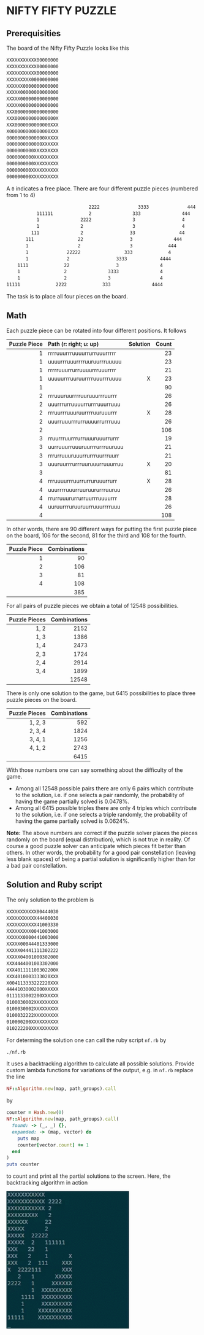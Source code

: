 # NIFTY FIFTY PUZZLE

## Prerequisities

The board of the Nifty Fifty Puzzle looks like this

```bash
XXXXXXXXXXX00000000
XXXXXXXXXXX00000000
XXXXXXXXXXX00000000
XXXXXXXXX0000000000
XXXXXX0000000000000
XXXXX00000000000000
XXXXX00000000000000
XXXXX00000000000000
XXX0000000000000000
XXX000000000000000X
XXX0000000000000XXX
X000000000000000XXX
00000000000000XXXXX
0000000000000XXXXXX
0000000000XXXXXXXXX
0000000000XXXXXXXXX
0000000000XXXXXXXXX
000000000XXXXXXXXXX
000000000XXXXXXXXXX
```

A `0` indicates a free place. There are four different puzzle pieces (numbered from 1 to 4)

```bash                       
                              2222              3333              444
           111111             2               333               444
           1               2222               3                 4
           1               2                  3                 4
         111               2                 33                44
       111                22                 3               444
       1                  2                  3             444
       1              22222                333             4
       1              2                 3333            4444
    1111             22                 3               4
    1                2               3333               4
    1                2               3                  4
11111             2222             333               4444
```

The task is to place all four pieces on the board.

## Math

Each puzzle piece can be rotated into four different positions.
It follows

| Puzzle Piece | Path (r: right; u: up)        | Solution | Count  |
|-------------:|:------------------------------|---------:|-------:|
|            1 | rrrruuurrruuuurrurruuurrrrr   |          |     23 |      
|            1 | uuuurrruuurrrruuruurrruuuuu   |          |     23 |
|            1 | rrrrruuurrurruuuurrruuurrrr   |          |     21 |
|            1 | uuuuurrruuruurrrruuurrruuuu   |        X |     23 |    
|            1 |                               |          |     90 |
|            2 | rrruuuruurrrruuruuurrruurrr   |          |     26 |
|            2 | uuurrrurruuuurrurrruuurruuu   |          |     26 |
|            2 | rrruurrruuuruurrrruuruuurrr   |        X |     28 |
|            2 | uuurruuurrrurruuuurrurrruuu   |          |     26 |
|            2 |                               |          |    106 |
|            3 | rruurrruurrrurruuuruuurrurrr  |          |     19 |
|            3 | uurruuurruuuruurrrurrruuruuu  |          |     21 |
|            3 | rrrurruuuruuurrurrruurrruurr  |          |     21 |
|            3 | uuuruurrrurrruuruuurruuurruu  |        X |     20 |
|            3 |                               |          |     81 |
|            4 | rrruuuurrruurrurruruuurrurr   |        X |     28 |
|            4 | uuurrrruuurruuruururrruuruu   |          |     26 |
|            4 | rrurruuururrurruurrruuuurrr   |          |     28 |
|            4 | uuruurrruruuruurruuurrrruuu   |          |     26 |
|            4 |                               |          |    108 |

In other words, there are 90 different ways for putting the first puzzle piece on the board, 106 for the second, 81 for the third and 108 for the fourth.

| Puzzle Piece  | Combinations |
|--------------:|-------------:|
|             1 |           90 |
|             2 |          106 |
|             3 |           81 |
|             4 |          108 |
|               |          385 |

For all pairs of puzzle pieces we obtain a total of 12548 possibilities.

| Puzzle Pieces | Combinations |
|--------------:|-------------:|
|          1, 2 |         2152 |
|          1, 3 |         1386 |
|          1, 4 |         2473 |
|          2, 3 |         1724 |
|          2, 4 |         2914 |
|          3, 4 |         1899 |
|               |        12548 |

There is only one solution to the game, but 6415 possibilities to place three puzzle pieces on the board.

| Puzzle Pieces | Combinations |
|--------------:|-------------:|
|       1, 2, 3 |          592 |
|       2, 3, 4 |         1824 |
|       3, 4, 1 |         1256 |
|       4, 1, 2 |         2743 |
|               |         6415 |

With those numbers one can say something about the difficulty of the game.

- Among all 12548 possible pairs there are only 6 pairs which contribute to the solution, i.e. if one selects a pair randomly, the probability of having the game partially solved is 0.0478%.
- Among all 6415 possible triples there are only 4 triples which contribute to the solution, i.e. if one selects a triple randomly, the probability of having the game partially solved is 0.0624%.

**Note:** The above numbers are correct if the puzzle solver places the pieces randomly on the board (equal distribution), which is not true in reality. Of course a good puzzle solver can anticipate which pieces fit better than others. In other words, the probability for a good pair constellation (leaving less blank spaces) of being a partial solution is significantly higher than for a bad pair constellation.

## Solution and Ruby script

The only solution to the problem is

```bash
XXXXXXXXXXX00444030
XXXXXXXXXXX44400030
XXXXXXXXXXX41003330
XXXXXXXXX0041003000
XXXXXX0000441003000
XXXXX00044401333000
XXXXX04441111302222
XXXXX04001000302000
XXX4444001003302000
XXX401111100302200X
XXX4010003333020XXX
X004113333222220XXX
44441030002000XXXXX
0111133002200XXXXXX
0100030002XXXXXXXXX
0100030002XXXXXXXXX
0100032222XXXXXXXXX
010000200XXXXXXXXXX
010222200XXXXXXXXXX
```

For determing the solution one can call the ruby script `nf.rb` by

```bash
./nf.rb
```

It uses a backtracking algorithm to calculate all possible solutions.
Provide custom lambda functions for variations of the output, e.g. in `nf.rb` replace the line

```ruby
NF::Algorithm.new(map, path_groups).call
```

by

```ruby
counter = Hash.new(0)
NF::Algorithm.new(map, path_groups).call(
  found: -> (_, _) {},
  expanded: -> (map, vector) do
    puts map
    counter[vector.count] += 1
  end
)
puts counter
```

to count and print all the partial solutions to the screen.
Here, the backtracking algorithm in action

![Backtracking Algorithm](resources/nf.gif)
